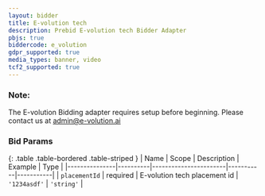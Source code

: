 ```yaml
---
layout: bidder
title: E-volution tech
description: Prebid E-volution tech Bidder Adapter
pbjs: true
biddercode: e_volution
gdpr_supported: true
media_types: banner, video
tcf2_supported: true
---
```


### Note:

The E-volution Bidding adapter requires setup before beginning. Please contact us at admin@e-volution.ai

### Bid Params

{: .table .table-bordered .table-striped }
| Name          | Scope    | Description           | Example   | Type      |
|---------------|----------|-----------------------|-----------|-----------|
| `placementId`      | required | E-volution tech placement id         | `'1234asdf'`    | `'string'` |
